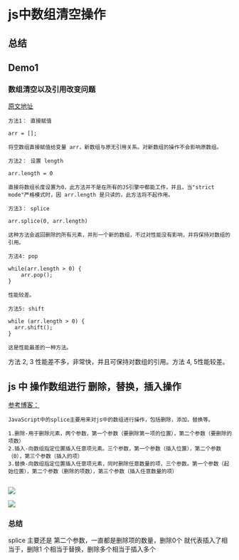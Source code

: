 # js中数组清空操作

## 总结



## Demo1

### 数组清空以及引用改变问题

[原文地址](http://ourjs.com/detail/5bea83a7ac52fe63eba502b4)


```
方法1： 直接赋值

arr = [];

将空数组直接赋值给变量 arr，新数组与原无引用关系。对新数组的操作不会影响原数组。

方法2： 设置 length

arr.length = 0

直接将数组长度设置为0，此方法并不是在所有的JS引擎中都能工作，并且，当"strict mode"严格模式时，因 arr.length 是只读的，此方法将不起作用。

方法3： splice

arr.splice(0, arr.length)

这种方法会返回删除的所有元素，并形一个新的数组，不过对性能没有影响，并将保持对数组的引用。

方法4: pop

while(arr.length > 0) {
    arr.pop();
}

性能较差。

方法5: shift

while (arr.length > 0) {
  arr.shift();
}

这是性能最差的一种方法。
```
方法 2, 3 性能差不多，非常快，并且可保持对数组的引用。方法 4, 5性能较差。


## js 中 操作数组进行 删除，替换，插入操作 

[参考博客：](https://blog.csdn.net/qq_58307541/article/details/123082618)



``` 
JavaScript中的splice主要用来对js中的数组进行操作，包括删除，添加，替换等。

1.删除-用于删除元素，两个参数，第一个参数（要删除第一项的位置），第二个参数（要删除的项数） 
2.插入-向数组指定位置插入任意项元素。三个参数，第一个参数（插入位置），第二个参数（0），第三个参数（插入的项） 
3.替换-向数组指定位置插入任意项元素，同时删除任意数量的项，三个参数。第一个参数（起始位置），第二个参数（删除的项数），第三个参数（插入任意数量的项） 


```

![](assets/021/06/02-1676945763929.png)

![](assets/021/06/02-1676945783319.png)


### 总结

splice 主要还是 第二个参数，一直都是删除项的数量，删除0个 就代表插入了相当于，删除1 个相当于替换，删除多个相当于插入多个